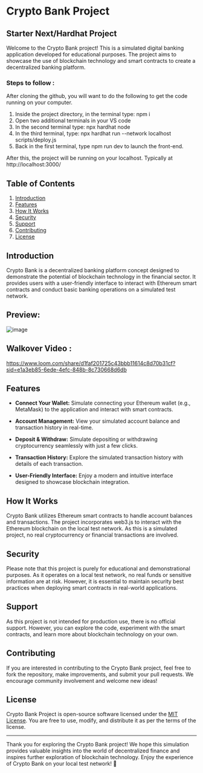 # Crypto Bank Project
## Starter Next/Hardhat Project

Welcome to the Crypto Bank project! This is a simulated digital banking application developed for educational purposes. The project aims to showcase the use of blockchain technology and smart contracts to create a decentralized banking platform.
### Steps to follow :  

After cloning the github, you will want to do the following to get the code running on your computer.

1. Inside the project directory, in the terminal type: npm i
2. Open two additional terminals in your VS code
3. In the second terminal type: npx hardhat node
4. In the third terminal, type: npx hardhat run --network localhost scripts/deploy.js
5. Back in the first terminal, type npm run dev to launch the front-end.

After this, the project will be running on your localhost. 
Typically at http://localhost:3000/




## Table of Contents

1. [Introduction](#introduction)
2. [Features](#features)
3. [How It Works](#how-it-works)
4. [Security](#security)
5. [Support](#support)
6. [Contributing](#contributing)
7. [License](#license)

## Introduction

Crypto Bank is a decentralized banking platform concept designed to demonstrate the potential of blockchain technology in the financial sector. It provides users with a user-friendly interface to interact with Ethereum smart contracts and conduct basic banking operations on a simulated test network.
## Preview:
![image](https://github.com/anurag7706/Crypto-Metamask-Bank/assets/75776424/91521b7d-419d-467c-8b6c-cf480617da75)



## Walkover Video :
https://www.loom.com/share/d1faf201725c43bbb11614c8d70b31cf?sid=e1a3eb85-6ede-4efc-848b-8c730668d6db

## Features

- **Connect Your Wallet:** Simulate connecting your Ethereum wallet (e.g., MetaMask) to the application and interact with smart contracts.

- **Account Management:** View your simulated account balance and transaction history in real-time.

- **Deposit & Withdraw:** Simulate depositing or withdrawing cryptocurrency seamlessly with just a few clicks.

- **Transaction History:** Explore the simulated transaction history with details of each transaction.

- **User-Friendly Interface:** Enjoy a modern and intuitive interface designed to showcase blockchain integration.



## How It Works

Crypto Bank utilizes Ethereum smart contracts to handle account balances and transactions. The project incorporates web3.js to interact with the Ethereum blockchain on the local test network. As this is a simulated project, no real cryptocurrency or financial transactions are involved.

## Security

Please note that this project is purely for educational and demonstrational purposes. As it operates on a local test network, no real funds or sensitive information are at risk. However, it is essential to maintain security best practices when deploying smart contracts in real-world applications.

## Support

As this project is not intended for production use, there is no official support. However, you can explore the code, experiment with the smart contracts, and learn more about blockchain technology on your own.

## Contributing

If you are interested in contributing to the Crypto Bank project, feel free to fork the repository, make improvements, and submit your pull requests. We encourage community involvement and welcome new ideas!

## License

Crypto Bank Project is open-source software licensed under the [MIT License](https://opensource.org/licenses/MIT). You are free to use, modify, and distribute it as per the terms of the license.

---

Thank you for exploring the Crypto Bank project! We hope this simulation provides valuable insights into the world of decentralized finance and inspires further exploration of blockchain technology. Enjoy the experience of Crypto Bank on your local test network! 🚀
